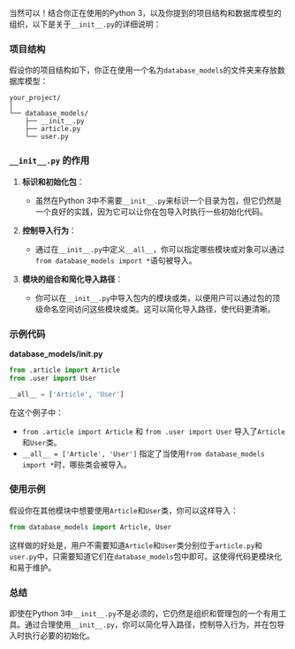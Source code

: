 当然可以！结合你正在使用的Python 3，以及你提到的项目结构和数据库模型的组织，以下是关于`__init__.py`的详细说明：

### 项目结构

假设你的项目结构如下，你正在使用一个名为`database_models`的文件夹来存放数据库模型：

```
your_project/
│
└── database_models/
    ├── __init__.py
    ├── article.py
    └── user.py
```

### `__init__.py` 的作用

1. **标识和初始化包**：
   - 虽然在Python 3中不需要`__init__.py`来标识一个目录为包，但它仍然是一个良好的实践，因为它可以让你在包导入时执行一些初始化代码。

2. **控制导入行为**：
   - 通过在`__init__.py`中定义`__all__`，你可以指定哪些模块或对象可以通过`from database_models import *`语句被导入。

3. **模块的组合和简化导入路径**：
   - 你可以在`__init__.py`中导入包内的模块或类，以便用户可以通过包的顶级命名空间访问这些模块或类。这可以简化导入路径，使代码更清晰。

### 示例代码

**database_models/__init__.py**
```python
from .article import Article
from .user import User

__all__ = ['Article', 'User']
```

在这个例子中：

- `from .article import Article` 和 `from .user import User` 导入了`Article`和`User`类。
- `__all__ = ['Article', 'User']` 指定了当使用`from database_models import *`时，哪些类会被导入。

### 使用示例

假设你在其他模块中想要使用`Article`和`User`类，你可以这样导入：

```python
from database_models import Article, User
```

这样做的好处是，用户不需要知道`Article`和`User`类分别位于`article.py`和`user.py`中，只需要知道它们在`database_models`包中即可。这使得代码更模块化和易于维护。

### 总结

即使在Python 3中`__init__.py`不是必须的，它仍然是组织和管理包的一个有用工具。通过合理使用`__init__.py`，你可以简化导入路径，控制导入行为，并在包导入时执行必要的初始化。